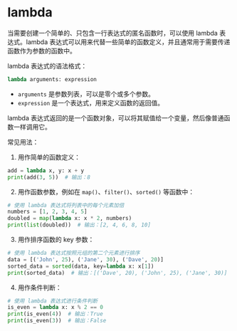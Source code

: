 # lambda
当需要创建一个简单的、只包含一行表达式的匿名函数时，可以使用 lambda 表达式。lambda 表达式可以用来代替一些简单的函数定义，并且通常用于需要传递函数作为参数的函数中。

lambda 表达式的语法格式：

```python
lambda arguments: expression
```

- `arguments` 是参数列表，可以是零个或多个参数。
- `expression` 是一个表达式，用来定义函数的返回值。

lambda 表达式返回的是一个函数对象，可以将其赋值给一个变量，然后像普通函数一样调用它。

常见用法：

1. 用作简单的函数定义：

```python
add = lambda x, y: x + y
print(add(3, 5))  # 输出：8
```

2. 用作函数参数，例如在 `map()`、`filter()`、`sorted()` 等函数中：

```python
# 使用 lambda 表达式将列表中的每个元素加倍
numbers = [1, 2, 3, 4, 5]
doubled = map(lambda x: x * 2, numbers)
print(list(doubled))  # 输出：[2, 4, 6, 8, 10]
```

3. 用作排序函数的 key 参数：

```python
# 使用 lambda 表达式按照元组的第二个元素进行排序
data = [('John', 25), ('Jane', 30), ('Dave', 20)]
sorted_data = sorted(data, key=lambda x: x[1])
print(sorted_data)  # 输出：[('Dave', 20), ('John', 25), ('Jane', 30)]
```

4. 用作条件判断：

```python
# 使用 lambda 表达式进行条件判断
is_even = lambda x: x % 2 == 0
print(is_even(4))  # 输出：True
print(is_even(3))  # 输出：False
```